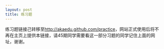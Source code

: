 ```yaml
---
layout: post
title: 练习题
---
```


练习题链接己转移至<a href="http://akaedu.github.com/practice">http://akaedu.github.com/practice</a>，网站正式使用后将不再在主页上提供本链接，请45期同学需要看这一部分习题的同学记住上面的网址，谢谢。
